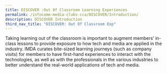 ```yaml
---
title: DISCOVER :Out Of Classroom Learning Experiences
permalink: /infocomm-media-clubs-cca/DISCOVER/Introduction/
description: DISCOVER Introduction
third_nav_title: "DISCOVER: Out Of Classroom Exp"
---
```




Taking learning out of the classroom is important to augment members’ in-class lessons to provide exposure to how tech and media are applied in the industry. IMDA curates bite-sized learning journeys (such as company visits) for members to have first-hand experiences to interact with the technologies, as well as with the professionals in the various industries to better understand the real-world applications of tech and media.